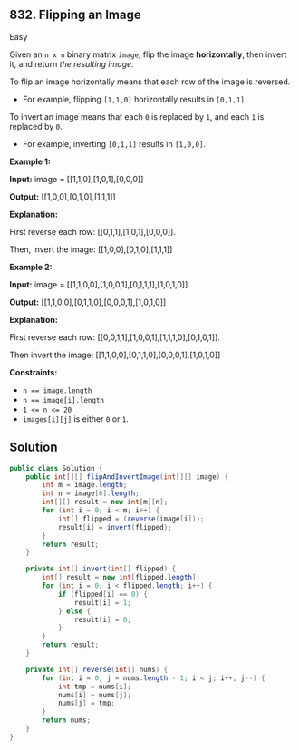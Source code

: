 ## 832\. Flipping an Image

Easy

Given an `n x n` binary matrix `image`, flip the image **horizontally**, then invert it, and return _the resulting image_.

To flip an image horizontally means that each row of the image is reversed.

*   For example, flipping `[1,1,0]` horizontally results in `[0,1,1]`.

To invert an image means that each `0` is replaced by `1`, and each `1` is replaced by `0`.

*   For example, inverting `[0,1,1]` results in `[1,0,0]`.

**Example 1:**

**Input:** image = \[\[1,1,0],[1,0,1],[0,0,0]]

**Output:** [[1,0,0],[0,1,0],[1,1,1]]

**Explanation:**

First reverse each row: [[0,1,1],[1,0,1],[0,0,0]].

Then, invert the image: [[1,0,0],[0,1,0],[1,1,1]] 

**Example 2:**

**Input:** image = \[\[1,1,0,0],[1,0,0,1],[0,1,1,1],[1,0,1,0]]

**Output:** [[1,1,0,0],[0,1,1,0],[0,0,0,1],[1,0,1,0]]

**Explanation:**

First reverse each row: [[0,0,1,1],[1,0,0,1],[1,1,1,0],[0,1,0,1]].

Then invert the image: [[1,1,0,0],[0,1,1,0],[0,0,0,1],[1,0,1,0]] 

**Constraints:**

*   `n == image.length`
*   `n == image[i].length`
*   `1 <= n <= 20`
*   `images[i][j]` is either `0` or `1`.

## Solution

```java
public class Solution {
    public int[][] flipAndInvertImage(int[][] image) {
        int m = image.length;
        int n = image[0].length;
        int[][] result = new int[m][n];
        for (int i = 0; i < m; i++) {
            int[] flipped = (reverse(image[i]));
            result[i] = invert(flipped);
        }
        return result;
    }

    private int[] invert(int[] flipped) {
        int[] result = new int[flipped.length];
        for (int i = 0; i < flipped.length; i++) {
            if (flipped[i] == 0) {
                result[i] = 1;
            } else {
                result[i] = 0;
            }
        }
        return result;
    }

    private int[] reverse(int[] nums) {
        for (int i = 0, j = nums.length - 1; i < j; i++, j--) {
            int tmp = nums[i];
            nums[i] = nums[j];
            nums[j] = tmp;
        }
        return nums;
    }
}
```